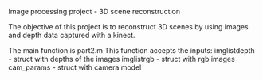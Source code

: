 Image processing project - 3D scene reconstruction

The objective of this project is to reconstruct 3D scenes by using images and depth data captured with a kinect.

The main function is part2.m
This function accepts the inputs:
imglistdepth - struct with depths of the images
imglistrgb - struct with rgb images
cam_params - struct with camera model
